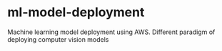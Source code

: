 # ml-model-deployment
Machine learning model deployment using AWS. Different paradigm of deploying computer vision models
